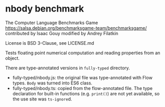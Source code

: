 # nbody benchmark

The Computer Language Benchmarks Game
https://salsa.debian.org/benchmarksgame-team/benchmarksgame/
contributed by Isaac Gouy
modified by Andrey Filatkin

License is BSD 3-Clause, see LICENSE.md

Tests floating point numerical computation and reading properties from an object.

There are type-annotated versions in `fully-typed` directory.

- fully-typed/nbody.js: the original file was type-annotated with Flow types. `Body` was turned into ES6 class.
- fully-typed/nbody.ts: copied from the flow-annotated file. The type declaration for built-in functions (e.g. `print()`) are not yet available, so the use site was `ts-ignore`d.
